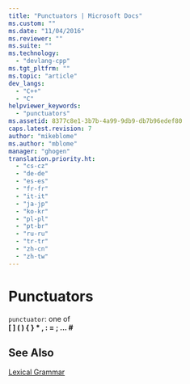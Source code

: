 ```yaml
---
title: "Punctuators | Microsoft Docs"
ms.custom: ""
ms.date: "11/04/2016"
ms.reviewer: ""
ms.suite: ""
ms.technology: 
  - "devlang-cpp"
ms.tgt_pltfrm: ""
ms.topic: "article"
dev_langs: 
  - "C++"
  - "C"
helpviewer_keywords: 
  - "punctuators"
ms.assetid: 8377c8e1-3b7b-4a99-9db9-db7b96edef80
caps.latest.revision: 7
author: "mikeblome"
ms.author: "mblome"
manager: "ghogen"
translation.priority.ht: 
  - "cs-cz"
  - "de-de"
  - "es-es"
  - "fr-fr"
  - "it-it"
  - "ja-jp"
  - "ko-kr"
  - "pl-pl"
  - "pt-br"
  - "ru-ru"
  - "tr-tr"
  - "zh-cn"
  - "zh-tw"
---
```

# Punctuators
`punctuator`: one of  
 **[ ]   ( )   { }   \*   ,   :   =   ;   ...   #**  
  
## See Also  
 [Lexical Grammar](../c-language/lexical-grammar.md)